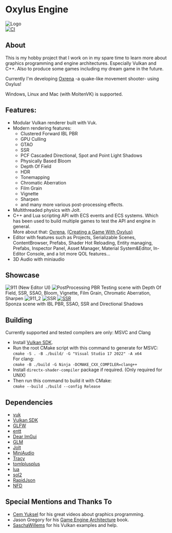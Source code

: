 # Oxylus Engine
![Logo](https://cdn.discordapp.com/attachments/1012357737256058924/1109482685388312677/OXLogoBanner.png)     
[![CI](https://img.shields.io/github/actions/workflow/status/Hatrickek/OxylusEngine/cmake.yml?&style=for-the-badge&logo=cmake&logoColor=orange&labelColor=black)](https://github.com/Hatrickek/OxylusEngine/actions/workflows/cmake.yml)
## About   
This is my hobby project that I work on in my spare time to learn more about graphics programming and engine architectures. Especially Vulkan and C++.
Also to produce some games including my dream game in the future.

Currently I'm developing [Oxrena](https://github.com/Hatrickek/Oxrena) -a quake-like movement shooter- using Oxylus!

Windows, Linux and Mac (with MoltenVK) is supported.

## Features:     
- Modular Vulkan renderer built with Vuk.
- Modern rendering features:
	- Clustered Forward IBL PBR
	- GPU Culling
	- GTAO
	- SSR
	- PCF Cascaded Directional, Spot and Point Light Shadows
	- Physically Based Bloom
	- Depth Of Field 
	- HDR
	- Tonemapping 
	- Chromatic Aberration
	- Film Grain
	- Vignette
	- Sharpen
	- and many more various post-processing effects.
- Multithreaded physics with Jolt.   
- C++ and Lua scripting API with ECS events and ECS systems. Which has been used to
build multiple games to test the API and engine in general.   
 More about that: [Oxrena](https://github.com/Hatrickek/Oxrena), [(Creating a Game With Oxylus)](https://hatrickek.github.io/blog/oxylus-first-game)
- Editor with features such as Projects, Serializable Scenes, ContentBrowser, Prefabs, Shader Hot Reloading, Entity managing, Prefabs, Inspector Panel,
Asset Manager, Material System&Editor, In-Editor Console, and a lot more QOL
features...
- 3D Audio with miniaudio

## Showcase
![911](https://cdn.discordapp.com/attachments/1012357737256058924/1164661835610464387/image.png?ex=654406db&is=653191db&hm=78980e1510de7ca9cd4fc352faa71fda54c4ac920a4e6384fca7dcf3886eea16&)
(New Editor UI)
![PostProcessing](https://cdn.discordapp.com/attachments/882355531463938078/1101916100414931066/image.png)
PBR Testing scene with Depth Of Field, SSR, SSAO, Bloom, Vignette, Film Grain, Chromatic Aberration, Sharpen
![911_2](https://media.discordapp.net/attachments/1012357737256058924/1123353179455750325/image_1.png?width=1051&height=586)
![SSR](https://cdn.discordapp.com/attachments/1012357737256058924/1093471555679432815/image.png)
[![SSR](https://cdn.discordapp.com/attachments/1012357737256058924/1095085960858976387/image.png)](https://youtu.be/nu4_uiTNB5Q)    
Sponza scene with IBL PBR, SSAO, SSR and Directional Shadows

## Building
Currently supported and tested compilers are only: MSVC and Clang
- Install [Vulkan SDK](https://vulkan.lunarg.com/sdk/home).
- Run the root CMake script with this command to generate for MSVC:       
`cmake -S . -B ./build/ -G "Visual Studio 17 2022" -A x64`      
For clang:  
`cmake -B ./build -G Ninja -DCMAKE_CXX_COMPILER=clang++`
- Install `directx-shader-compiler` package if required. (Only required for UNIX)
- Then run this command to build it with CMake:   
`cmake --build ./build --config Release`

## Dependencies
- [vuk](https://github.com/martty/vuk)
- [Vulkan SDK](https://www.lunarg.com/vulkan-sdk/)
- [GLFW](https://github.com/glfw/glfw)
- [entt](https://github.com/skypjack/entt)
- [Dear ImGui](https://github.com/ocornut/imgui)
- [GLM](https://github.com/g-truc/glm)
- [Jolt](https://github.com/jrouwe/JoltPhysics)
- [MiniAudio](https://github.com/mackron/miniaudio)
- [Tracy](https://github.com/wolfpld/tracy)
- [tomlplusplus](https://github.com/marzer/tomlplusplus)
- [lua](https://github.com/walterschell/Lua)
- [sol2](https://github.com/ThePhD/sol2)
- [RapidJson](https://github.com/Tencent/rapidjson/tree/master)
- [NFD](https://github.com/btzy/nativefiledialog-extended)

## Special Mentions and Thanks To
- [Cem Yuksel](https://www.youtube.com/@cem_yuksel/videos) for his great videos about graphics programming.
- Jason Gregory for his [Game Engine Architecture](https://www.gameenginebook.com/) book.
- [SaschaWillems](https://github.com/SaschaWillems/Vulkan) for his Vulkan examples and help.  

